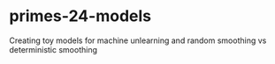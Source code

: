 # primes-24-models
Creating toy models for machine unlearning and random smoothing vs deterministic smoothing
